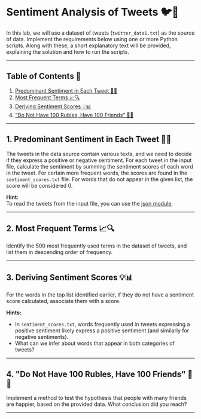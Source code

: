 # Sentiment Analysis of Tweets 🐦💬

In this lab, we will use a dataset of tweets (`twitter_data1.txt`) as the source of data. Implement the requirements below using one or more Python scripts. Along with these, a short explanatory text will be provided, explaining the solution and how to run the scripts.

---

## Table of Contents 📑
1. [Predominant Sentiment in Each Tweet 🧠💬](#1-predominant-sentiment-in-each-tweet)
2. [Most Frequent Terms 📈🔍](#2-most-frequent-terms)
3. [Deriving Sentiment Scores 💡📊](#3-deriving-sentiment-scores)
4. [“Do Not Have 100 Rubles, Have 100 Friends” 💬👫](#4-do-not-have-100-rubles-have-100-friends)

---

## 1. Predominant Sentiment in Each Tweet 🧠💬

The tweets in the data source contain various texts, and we need to decide if they express a positive or negative sentiment. For each tweet in the input file, calculate the sentiment by summing the sentiment scores of each word in the tweet. For certain more frequent words, the scores are found in the `sentiment_scores.txt` file. For words that do not appear in the given list, the score will be considered 0.

**Hint:**  
To read the tweets from the input file, you can use the [json module](https://docs.python.org/2/library/json.html).

---

## 2. Most Frequent Terms 📈🔍

Identify the 500 most frequently used terms in the dataset of tweets, and list them in descending order of frequency.

---

## 3. Deriving Sentiment Scores 💡📊

For the words in the top list identified earlier, if they do not have a sentiment score calculated, associate them with a score.

**Hints:**
- In `sentiment_scores.txt`, words frequently used in tweets expressing a positive sentiment likely express a positive sentiment (and similarly for negative sentiments).
- What can we infer about words that appear in both categories of tweets?

---

## 4. "Do Not Have 100 Rubles, Have 100 Friends" 💬👫

Implement a method to test the hypothesis that people with many friends are happier, based on the provided data. What conclusion did you reach?

---

